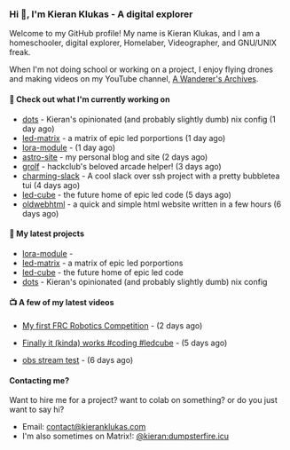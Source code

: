 ### Hi 👋, I'm Kieran Klukas - A digital explorer 

Welcome to my GitHub profile! My name is Kieran Klukas, and I am a homeschooler, digital explorer, Homelaber, Videographer, and GNU/UNIX freak.

When I'm not doing school or working on a project, I enjoy flying drones and making videos on my YouTube channel, [A Wanderer's Archives](https://youtube.com/@wanderer.archives).

#### 👷 Check out what I'm currently working on

- [dots](https://github.com/kcoderhtml/dots) - Kieran's opinionated (and probably slightly dumb) nix config (1 day ago)
- [led-matrix](https://github.com/kcoderhtml/led-matrix) - a matrix of epic led porportions (1 day ago)
- [lora-module](https://github.com/kcoderhtml/lora-module) -  (1 day ago)
- [astro-site](https://github.com/kcoderhtml/astro-site) - my personal blog and site (2 days ago)
- [grolf](https://github.com/kcoderhtml/grolf) - hackclub's beloved arcade helper! (3 days ago)
- [charming-slack](https://github.com/kcoderhtml/charming-slack) - A cool slack over ssh project with a pretty bubbletea tui (4 days ago)
- [led-cube](https://github.com/kcoderhtml/led-cube) - the future home of epic led code (5 days ago)
- [oldwebhtml](https://github.com/kcoderhtml/oldwebhtml) - a quick and simple html website written in a few hours (6 days ago)

#### 🌱 My latest projects

- [lora-module](https://github.com/kcoderhtml/lora-module) - 
- [led-matrix](https://github.com/kcoderhtml/led-matrix) - a matrix of epic led porportions
- [led-cube](https://github.com/kcoderhtml/led-cube) - the future home of epic led code
- [dots](https://github.com/kcoderhtml/dots) - Kieran's opinionated (and probably slightly dumb) nix config

#### 📺 A few of my latest videos

- [My first FRC Robotics Competition](https://www.youtube.com/watch?v=w_o2-eqkbCk) - (2 days ago)

- [Finally it (kinda) works #coding #ledcube](https://www.youtube.com/watch?v=Mfk6LF0zwZg) - (5 days ago)

- [obs stream test](https://www.youtube.com/watch?v=zJZ2PaQFEDw) - (6 days ago)



#### Contacting me?

Want to hire me for a project? want to colab on something? or do you just want to say hi?

- Email: [contact@kieranklukas.com](mailto:contact@kieranklukas.com)
- I'm also sometimes on Matrix!: [@kieran:dumpsterfire.icu](https://matrix.to/#/@kieran.matrix.dumpsterfire.icu)
